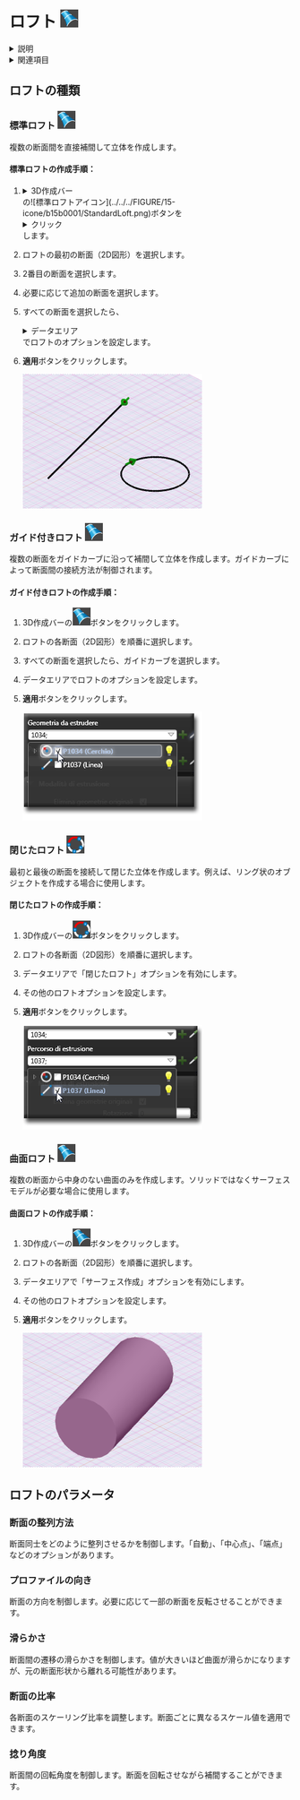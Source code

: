 # ロフト ![ロフトアイコン](../../../FIGURE/15-icone/b15b0001/Loft.png)

<details>
<summary>説明</summary>

ロフトは、複数の2次元図形（断面）の間を補間することで3次元の立体を作成する操作です。異なる形状の断面間をなめらかに遷移させることができるため、複雑な形状のモデリングに適しています。

ロフト操作では、複数の断面を順番に選択し、それらを繋ぐ方法を制御するパラメータを設定します。
</details>

<details>
<summary>関連項目</summary>

* [コントロール- キー - 指示](../_HTM_PARTI/H1-barreS-C.md#コントロール-キー-指示)
* [ビューの管理](../../../_USO-bSuiteComuni/Gestione-viste.md)
* [オブジェクトの表示方法](../../../_USO-bSuiteComuni/visualiz-oggetti.md)
* [平面図形または3D図形を作成する](../02-Nozioni/Dis-figure.md#平面図形または3D図形を作成する)

**描画の概念：**
* [構成平面](../02-Nozioni/PianoCostr.md)
* [3Dモデリングの基本](../03-Nozioni3D/Modeling-base.md)
* [2Dジオメトリ](../04-Geo2D/02-04-00_overview.md)
</details>

## ロフトの種類

### 標準ロフト ![標準ロフトアイコン](../../../FIGURE/15-icone/b15b0001/StandardLoft.png)

複数の断面間を直接補間して立体を作成します。

#### 標準ロフトの作成手順：

1. <details><summary>3D作成バー</summary>3Dモデリングツールを一覧表示するバー。</details>の![標準ロフトアイコン](../../../FIGURE/15-icone/b15b0001/StandardLoft.png)ボタンを<details><summary>クリック</summary>（1）画面上のポインタの下にあるオブジェクト（アイコン、ボタンなど）の上でマウスボタンを押す（そしてすぐに離す）行為を示します。（2）（動詞）選択したコマンドの機能を有効にするため、マウスの左ボタンを押してすぐに離します。</details>します。
2. ロフトの最初の断面（2D図形）を選択します。
3. 2番目の断面を選択します。
4. 必要に応じて追加の断面を選択します。
5. すべての断面を選択したら、<details><summary>データエリア</summary>データ入力用の特定のエリアを定義する一般的な用語です。</details>でロフトのオプションを設定します。
6. **適用**ボタンをクリックします。

   ![標準ロフトの例](../../../FIGURE/10-videateComplete/arte4/b10b0717.gif)

### ガイド付きロフト ![ガイド付きロフトアイコン](../../../FIGURE/15-icone/b15b0001/GuidedLoft.png)

複数の断面をガイドカーブに沿って補間して立体を作成します。ガイドカーブによって断面間の接続方法が制御されます。

#### ガイド付きロフトの作成手順：

1. 3D作成バーの![ガイド付きロフトアイコン](../../../FIGURE/15-icone/b15b0001/GuidedLoft.png)ボタンをクリックします。
2. ロフトの各断面（2D図形）を順番に選択します。
3. すべての断面を選択したら、ガイドカーブを選択します。
4. データエリアでロフトのオプションを設定します。
5. **適用**ボタンをクリックします。

   ![ガイド付きロフトの例](../../../FIGURE/10-videateComplete/arte4/b10b0718.gif)

### 閉じたロフト ![閉じたロフトアイコン](../../../FIGURE/15-icone/b15b0001/ClosedLoft.png)

最初と最後の断面を接続して閉じた立体を作成します。例えば、リング状のオブジェクトを作成する場合に使用します。

#### 閉じたロフトの作成手順：

1. 3D作成バーの![閉じたロフトアイコン](../../../FIGURE/15-icone/b15b0001/ClosedLoft.png)ボタンをクリックします。
2. ロフトの各断面（2D図形）を順番に選択します。
3. データエリアで「閉じたロフト」オプションを有効にします。
4. その他のロフトオプションを設定します。
5. **適用**ボタンをクリックします。

   ![閉じたロフトの例](../../../FIGURE/10-videateComplete/arte4/b10b0719.gif)

### 曲面ロフト ![曲面ロフトアイコン](../../../FIGURE/15-icone/b15b0001/SurfaceLoft.png)

複数の断面から中身のない曲面のみを作成します。ソリッドではなくサーフェスモデルが必要な場合に使用します。

#### 曲面ロフトの作成手順：

1. 3D作成バーの![曲面ロフトアイコン](../../../FIGURE/15-icone/b15b0001/SurfaceLoft.png)ボタンをクリックします。
2. ロフトの各断面（2D図形）を順番に選択します。
3. データエリアで「サーフェス作成」オプションを有効にします。
4. その他のロフトオプションを設定します。
5. **適用**ボタンをクリックします。

   ![曲面ロフトの例](../../../FIGURE/10-videateComplete/arte4/b10b0720.gif)

## ロフトのパラメータ

### 断面の整列方法
断面同士をどのように整列させるかを制御します。「自動」、「中心点」、「端点」などのオプションがあります。

### プロファイルの向き
断面の方向を制御します。必要に応じて一部の断面を反転させることができます。

### 滑らかさ
断面間の遷移の滑らかさを制御します。値が大きいほど曲面が滑らかになりますが、元の断面形状から離れる可能性があります。

### 断面の比率
各断面のスケーリング比率を調整します。断面ごとに異なるスケール値を適用できます。

### 捻り角度
断面間の回転角度を制御します。断面を回転させながら補間することができます。 